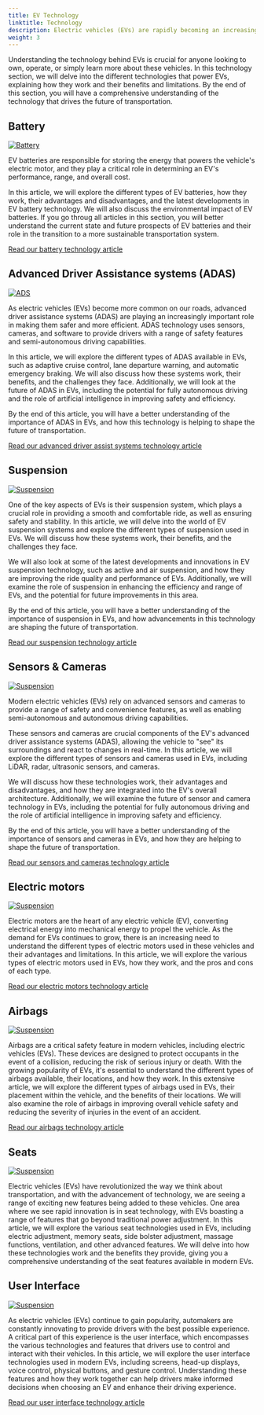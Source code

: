```yaml
---
title: EV Technology
linktitle: Technology
description: Electric vehicles (EVs) are rapidly becoming an increasingly popular mode of transportation due to their sustainability, efficiency, and technological advancements. EVs rely on a range of technologies to function, including electric motors, batteries, advanced driver assistance systems (ADAS), suspension systems, and safety features. 
weight: 3
---
```


Understanding the technology behind EVs is crucial for anyone looking to own, operate, or simply learn more about these vehicles. In this technology section, we will delve into the different technologies that power EVs, explaining how they work and their benefits and limitations. By the end of this section, you will have a comprehensive understanding of the technology that drives the future of transportation.

## Battery

[![Battery](https://media.electrichasgoneaudi.net/multimedia/technology/battery/batterypacks.jpg)](battery)

EV batteries are responsible for storing the energy that powers the vehicle's electric motor, and they play a critical role in determining an EV's performance, range, and overall cost.

In this article, we will explore the different types of EV batteries, how they work, their advantages and disadvantages, and the latest developments in EV battery technology. We will also discuss the environmental impact of EV batteries. If you go throug all articles in this section, you will better understand the current state and future prospects of EV batteries and their role in the transition to a more sustainable transportation system.

[Read our battery technology article](battery/)

## Advanced Driver Assistance systems (ADAS)

[![ADS](https://media.evkx.net/multimedia/technology/driverassistance/automatedlanechange/illustration_st.jpg)](driverassistance)

As electric vehicles (EVs) become more common on our roads, advanced driver assistance systems (ADAS) are playing an increasingly important role in making them safer and more efficient. ADAS technology uses sensors, cameras, and software to provide drivers with a range of safety features and semi-autonomous driving capabilities.

In this article, we will explore the different types of ADAS available in EVs, such as adaptive cruise control, lane departure warning, and automatic emergency braking. We will also discuss how these systems work, their benefits, and the challenges they face. Additionally, we will look at the future of ADAS in EVs, including the potential for fully autonomous driving and the role of artificial intelligence in improving safety and efficiency.

By the end of this article, you will have a better understanding of the importance of ADAS in EVs, and how this technology is helping to shape the future of transportation.


[Read our advanced driver assist systems technology article](driverassistance)

## Suspension

[![Suspension](https://media.evkx.net/multimedia/technology/suspension/mcphersonfront_1_st.jpg)](suspension)

One of the key aspects of EVs is their suspension system, which plays a crucial role in providing a smooth and comfortable ride, as well as ensuring safety and stability. In this article, we will delve into the world of EV suspension systems and explore the different types of suspension used in EVs. We will discuss how these systems work, their benefits, and the challenges they face.

We will also look at some of the latest developments and innovations in EV suspension technology, such as active and air suspension, and how they are improving the ride quality and performance of EVs. Additionally, we will examine the role of suspension in enhancing the efficiency and range of EVs, and the potential for future improvements in this area.

By the end of this article, you will have a better understanding of the importance of suspension in EVs, and how advancements in this technology are shaping the future of transportation.

[Read our suspension technology article](suspension/)

## Sensors & Cameras

[![Suspension](https://media.evkx.net/multimedia/technology/sensorsandcameras/illustrationsensors_st.jpg)](sensorsandcameras)

Modern electric vehicles (EVs) rely on advanced sensors and cameras to provide a range of safety and convenience features, as well as enabling semi-autonomous and autonomous driving capabilities.

These sensors and cameras are crucial components of the EV's advanced driver assistance systems (ADAS), allowing the vehicle to "see" its surroundings and react to changes in real-time. In this article, we will explore the different types of sensors and cameras used in EVs, including LiDAR, radar, ultrasonic sensors, and cameras.

We will discuss how these technologies work, their advantages and disadvantages, and how they are integrated into the EV's overall architecture. Additionally, we will examine the future of sensor and camera technology in EVs, including the potential for fully autonomous driving and the role of artificial intelligence in improving safety and efficiency.

By the end of this article, you will have a better understanding of the importance of sensors and cameras in EVs, and how they are helping to shape the future of transportation.

[Read our sensors and cameras technology article](sensorsandcameras)

## Electric motors

[![Suspension](https://media.evkx.net/multimedia/technology/motors/asmmotorq8etron_st.jpg)](motors)

Electric motors are the heart of any electric vehicle (EV), converting electrical energy into mechanical energy to propel the vehicle. As the demand for EVs continues to grow, there is an increasing need to understand the different types of electric motors used in these vehicles and their advantages and limitations. In this article, we will explore the various types of electric motors used in EVs, how they work, and the pros and cons of each type.

[Read our electric motors technology article](motors)

## Airbags

[![Suspension](https://media.evkx.net/multimedia/technology/safety/illustration_st.jpg)](safety)

Airbags are a critical safety feature in modern vehicles, including electric vehicles (EVs). These devices are designed to protect occupants in the event of a collision, reducing the risk of serious injury or death. With the growing popularity of EVs, it's essential to understand the different types of airbags available, their locations, and how they work. In this extensive article, we will explore the different types of airbags used in EVs, their placement within the vehicle, and the benefits of their locations. We will also examine the role of airbags in improving overall vehicle safety and reducing the severity of injuries in the event of an accident.

[Read our airbags technology article](safety)

## Seats

[![Suspension](https://media.evkx.net/multimedia/technology/seats/mercedeseqssuvseats_st.jpg)](seats)


Electric vehicles (EVs) have revolutionized the way we think about transportation, and with the advancement of technology, we are seeing a range of exciting new features being added to these vehicles. One area where we see rapid innovation is in seat technology, with EVs boasting a range of features that go beyond traditional power adjustment. In this article, we will explore the various seat technologies used in EVs, including electric adjustment, memory seats, side bolster adjustment, massage functions, ventilation, and other advanced features. We will delve into how these technologies work and the benefits they provide, giving you a comprehensive understanding of the seat features available in modern EVs.


## User Interface

[![Suspension](https://media.evkx.net/multimedia/technology/seats/mercedeseqssuvseats_st.jpg)](seats)

As electric vehicles (EVs) continue to gain popularity, automakers are constantly innovating to provide drivers with the best possible experience. A critical part of this experience is the user interface, which encompasses the various technologies and features that drivers use to control and interact with their vehicles. In this article, we will explore the user interface technologies used in modern EVs, including screens, head-up displays, voice control, physical buttons, and gesture control. Understanding these features and how they work together can help drivers make informed decisions when choosing an EV and enhance their driving experience.

[Read our user interface technology article](userinterface)
